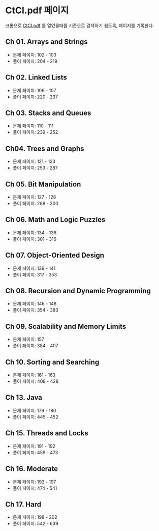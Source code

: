 # CtCI.pdf 페이지

크롬으로 [CtCI.pdf](../CtCI.pdf) 를 열었을때를 기준으로 검색하기 쉽도록, 페이지를 기록한다.

## Ch 01. Arrays and Strings

- 문제 페이지: 102 - 103
- 풀이 페이지: 204 - 219

## Ch 02. Linked Lists

- 문제 페이지: 106 - 107
- 풀이 페이지: 220 - 237

## Ch 03. Stacks and Queues

- 문제 페이지: 110 - 111
- 풀이 페이지: 239 - 252

## Ch04. Trees and Graphs

- 문제 페이지: 121 - 123
- 풀이 페이지: 253 - 287

## Ch 05. Bit Manipulation

- 문제 페이지: 127 - 128
- 풀이 페이지: 288 - 300

## Ch 06. Math and Logic Puzzles

- 문제 페이지: 134 - 136
- 풀이 페이지: 301 - 316

## Ch 07. Object-Oriented Design

- 문제 페이지: 139 - 141
- 풀이 페이지: 317 - 353

## Ch 08. Recursion and Dynamic Programming

- 문제 페이지: 146 - 148
- 풀이 페이지: 354 - 383

## Ch 09. Scalability and Memory Limits

- 문제 페이지: 157
- 풀이 페이지: 384 - 407

## Ch 10. Sorting and Searching

- 문제 페이지: 161 - 163
- 풀이 페이지: 408 - 428

## Ch 13. Java

- 문제 페이지: 179 - 180
- 풀이 페이지: 445 - 452

## Ch 15. Threads and Locks

- 문제 페이지: 191 - 192
- 풀이 페이지: 459 - 473

## Ch 16. Moderate

- 문제 페이지: 193 - 197
- 풀이 페이지: 474 - 541

## Ch 17. Hard

- 문제 페이지: 198 - 202
- 풀이 페이지: 542 - 639
